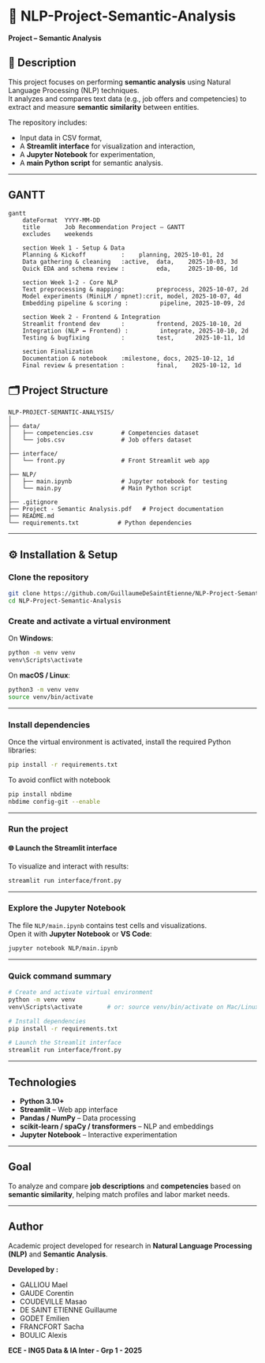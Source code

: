 # 🧠 NLP-Project-Semantic-Analysis
**Project – Semantic Analysis**

## 📖 Description
This project focuses on performing **semantic analysis** using Natural Language Processing (NLP) techniques.  
It analyzes and compares text data (e.g., job offers and competencies) to extract and measure **semantic similarity** between entities.

The repository includes:
- Input data in CSV format,
- A **Streamlit interface** for visualization and interaction,
- A **Jupyter Notebook** for experimentation,
- A **main Python script** for semantic analysis.

---

## GANTT
```mermaid
gantt
    dateFormat  YYYY-MM-DD
    title       Job Recommendation Project — GANTT
    excludes    weekends

    section Week 1 - Setup & Data
    Planning & Kickoff          :    planning, 2025-10-01, 2d
    Data gathering & cleaning   :active,  data,    2025-10-03, 3d
    Quick EDA and schema review :         eda,     2025-10-06, 1d

    section Week 1-2 - Core NLP
    Text preprocessing & mapping:         preprocess, 2025-10-07, 2d
    Model experiments (MiniLM / mpnet):crit, model, 2025-10-07, 4d
    Embedding pipeline & scoring :         pipeline, 2025-10-09, 2d

    section Week 2 - Frontend & Integration
    Streamlit frontend dev      :         frontend, 2025-10-10, 2d
    Integration (NLP ↔ Frontend) :         integrate, 2025-10-10, 2d
    Testing & bugfixing         :         test,      2025-10-11, 1d

    section Finalization
    Documentation & notebook    :milestone, docs, 2025-10-12, 1d
    Final review & presentation :         final,    2025-10-12, 1d
```

## 🗂️ Project Structure

```
NLP-PROJECT-SEMANTIC-ANALYSIS/
│
├── data/
│   ├── competencies.csv        # Competencies dataset
│   └── jobs.csv                # Job offers dataset
│
├── interface/
│   └── front.py                # Front Streamlit web app
│
├── NLP/
│   ├── main.ipynb              # Jupyter notebook for testing
│   └── main.py                 # Main Python script
│
├── .gitignore
├── Project - Semantic Analysis.pdf   # Project documentation
├── README.md
└── requirements.txt           # Python dependencies
```

---

## ⚙️ Installation & Setup

### Clone the repository
```bash
git clone https://github.com/GuillaumeDeSaintEtienne/NLP-Project-Semantic-Analysis.git
cd NLP-Project-Semantic-Analysis
```

### Create and activate a virtual environment

On **Windows**:
```bash
python -m venv venv
venv\Scripts\activate
```

On **macOS / Linux**:
```bash
python3 -m venv venv
source venv/bin/activate
```

---

### Install dependencies
Once the virtual environment is activated, install the required Python libraries:
```bash
pip install -r requirements.txt
```
To avoid conflict with notebook
```bash
pip install nbdime
nbdime config-git --enable
```
---

### Run the project

#### 🌐 Launch the Streamlit interface
To visualize and interact with results:
```bash
streamlit run interface/front.py
```

---

### Explore the Jupyter Notebook
The file `NLP/main.ipynb` contains test cells and visualizations.  
Open it with **Jupyter Notebook** or **VS Code**:
```bash
jupyter notebook NLP/main.ipynb
```

---

### Quick command summary
```bash
# Create and activate virtual environment
python -m venv venv
venv\Scripts\activate       # or: source venv/bin/activate on Mac/Linux

# Install dependencies
pip install -r requirements.txt

# Launch the Streamlit interface
streamlit run interface/front.py
```

---

## Technologies
- **Python 3.10+**
- **Streamlit** – Web app interface  
- **Pandas / NumPy** – Data processing  
- **scikit-learn / spaCy / transformers** – NLP and embeddings  
- **Jupyter Notebook** – Interactive experimentation  

---

## Goal
To analyze and compare **job descriptions** and **competencies** based on **semantic similarity**, helping match profiles and labor market needs.

---

## Author
Academic project developed for research in **Natural Language Processing (NLP)** and **Semantic Analysis**.

**Developed by :**
- GALLIOU Mael
- GAUDE Corentin
- COUDEVILLE Masao
- DE SAINT ETIENNE Guillaume
- GODET Emilien
- FRANCFORT Sacha
- BOULIC Alexis

**ECE - ING5 Data & IA Inter - Grp 1 - 2025**
